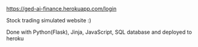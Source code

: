 https://ged-ai-finance.herokuapp.com/login

Stock trading simulated website :)

Done with Python(Flask), Jinja, JavaScript, SQL database and deployed to heroku
